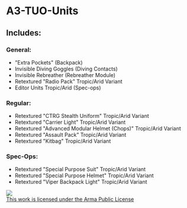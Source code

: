 # A3-TUO-Units
## Includes:
### General:
- "Extra Pockets" (Backpack)
- Invisible Diving Goggles (Diving Contacts)
- Invisible Rebreather (Rebreather Module)
- Retextured "Radio Pack" Tropic/Arid Variant
- Editor Units Tropic/Arid (Spec-ops)
### Regular:
- Retextured "CTRG Stealth Uniform" Tropic/Arid Variant
- Retextured "Carrier Light" Tropic/Arid Variant
- Retextured "Advanced Modular Helmet (Chops)" Tropic/Arid Variant
- Retextured "Assault Pack" Tropic/Arid Variant
- Retextured "Kitbag" Tropic/Arid Variant
### Spec-Ops:
- Retextured "Special Purpose Suit" Tropic/Arid Variant
- Retextured "Special Purpose Helmet" Tropic/Arid Variant
- Retextured "Viper Backpack Light" Tropic/Arid Variant


<a rel="license" href="https://www.bohemia.net/community/licenses/arma-public-license" target="_blank" ><img src="https://data.bistudio.com/images/license/APL.png"><br>This work is licensed under the Arma Public License</a>
